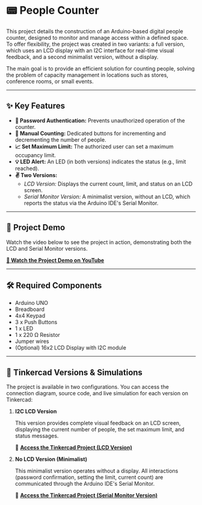 # 📟 People Counter

This project details the construction of an Arduino-based digital people counter, designed to monitor and manage access within a defined space. To offer flexibility, the project was created in two variants: a full version, which uses an LCD display with an I2C interface for real-time visual feedback, and a second minimalist version, without a display.

The main goal is to provide an efficient solution for counting people, solving the problem of capacity management in locations such as stores, conference rooms, or small events.



---
## ✨ Key Features

* **🔐 Password Authentication:** Prevents unauthorized operation of the counter.
* **🔢 Manual Counting:** Dedicated buttons for incrementing and decrementing the number of people.
* **📈 Set Maximum Limit:** The authorized user can set a maximum occupancy limit.
* **💡 LED Alert:** An LED (in both versions) indicates the status (e.g., limit reached).
* **✌️ Two Versions:**
    * *LCD Version:* Displays the current count, limit, and status on an LCD screen.
    * *Serial Monitor Version:* A minimalist version, without an LCD, which reports the status via the Arduino IDE's Serial Monitor.
      
---

## 🎥 Project Demo

Watch the video below to see the project in action, demonstrating both the LCD and Serial Monitor versions.

**[🔗 Watch the Project Demo on YouTube](LINK_CATRE_YOUTUBE)**

---

## 🛠️ Required Components

* Arduino UNO
* Breadboard
* 4x4 Keypad
* 3 x Push Buttons
* 1 x LED
* 1 x 220 Ω Resistor
* Jumper wires
* (Optional) 16x2 LCD Display with I2C module

---

## 🤖 Tinkercad Versions & Simulations

The project is available in two configurations. You can access the connection diagram, source code, and live simulation for each version on Tinkercad:

1.  **I2C LCD Version**

    This version provides complete visual feedback on an LCD screen, displaying the current number of people, the set maximum limit, and status messages.

    🔗 **[Access the Tinkercad Project (LCD Version)](https://www.tinkercad.com/things/8FEf5qmovq3-peoplecounterlcd?sharecode=uWe_OX7uKhxNCmx7V0eGeWhqBQdnMWAdLNvE5qi2tNY)**

2.  **No LCD Version (Minimalist)**

    This minimalist version operates without a display. All interactions (password confirmation, setting the limit, current count) are communicated through the Arduino IDE's Serial Monitor.

    🔗 **[Access the Tinkercad Project (Serial Monitor Version)](https://www.tinkercad.com/things/4Gp6lyKljIT-peoplecounterserialmonitor?sharecode=zfMz3hoVoag6uf6rjem5o9vwPaEnICcV_d4_Z1VHTf0)**
